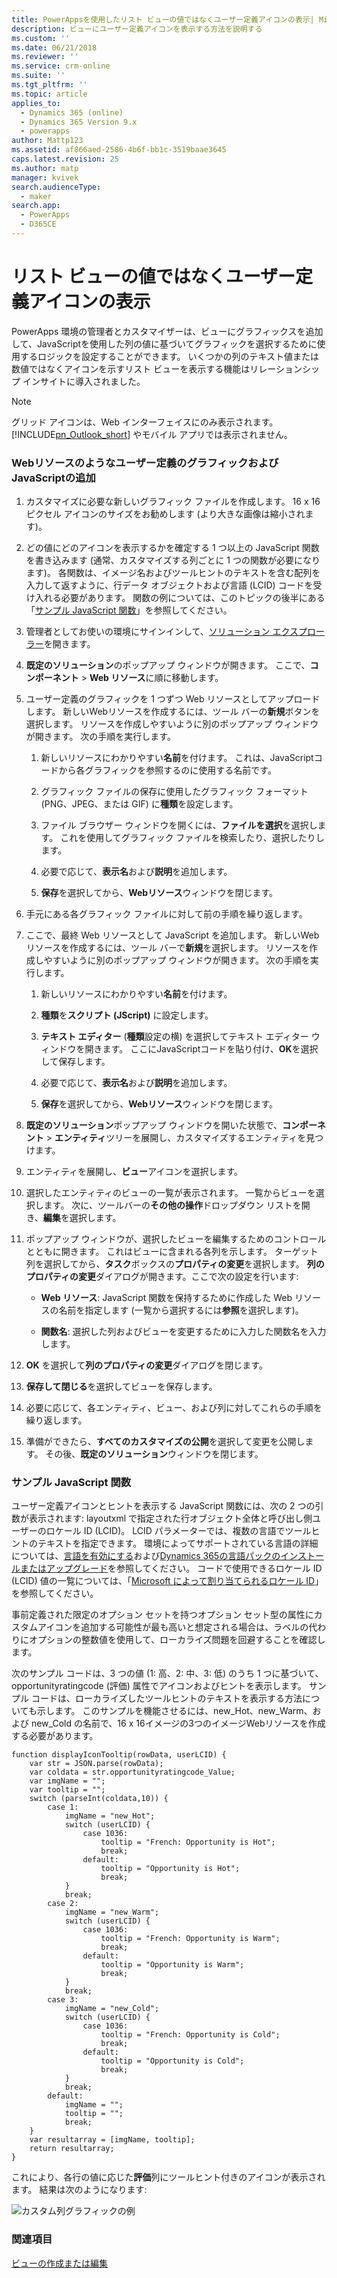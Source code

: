 ```yaml
---
title: PowerAppsを使用したリスト ビューの値ではなくユーザー定義アイコンの表示| MicrosoftDocs
description: ビューにユーザー定義アイコンを表示する方法を説明する
ms.custom: ''
ms.date: 06/21/2018
ms.reviewer: ''
ms.service: crm-online
ms.suite: ''
ms.tgt_pltfrm: ''
ms.topic: article
applies_to:
  - Dynamics 365 (online)
  - Dynamics 365 Version 9.x
  - powerapps
author: Mattp123
ms.assetid: af866aed-2586-4b6f-bb1c-3519baae3645
caps.latest.revision: 25
ms.author: matp
manager: kvivek
search.audienceType:
  - maker
search.app:
  - PowerApps
  - D365CE
---
```

# <a name="display-custom-icons-instead-of-values-in-list-views"></a>リスト ビューの値ではなくユーザー定義アイコンの表示

<a name="GridIcons"></a>   

 PowerApps 環境の管理者とカスタマイザーは、ビューにグラフィックスを追加して、JavaScriptを使用した列の値に基づいてグラフィックを選択するために使用するロジックを設定することができます。 いくつかの列のテキスト値または数値ではなくアイコンを示すリスト ビューを表示する機能はリレーションシップ インサイトに導入されました。 
  
> [!NOTE]
>  グリッド アイコンは、Web インターフェイスにのみ表示されます。 [!INCLUDE[pn_Outlook_short](../../includes/pn-outlook-short.md)] やモバイル アプリでは表示されません。  
  
### <a name="add-custom-graphics-and-javascript-as-web-resources"></a>Webリソースのようなユーザー定義のグラフィックおよびJavaScriptの追加  
  
1.  カスタマイズに必要な新しいグラフィック ファイルを作成します。 16 x 16 ピクセル アイコンのサイズをお勧めします (より大きな画像は縮小されます)。  
  
2.  どの値にどのアイコンを表示するかを確定する 1 つ以上の JavaScript 関数を書き込みます (通常、カスタマイズする列ごとに 1 つの関数が必要になります)。 各関数は、イメージ名およびツールヒントのテキストを含む配列を入力して返すように、行データ オブジェクトおよび言語 (LCID) コードを受け入れる必要があります。 関数の例については、このトピックの後半にある「[サンプル JavaScript 関数](#SampleJavascript)」を参照してください。  
  
3.  管理者としてお使いの環境にサインインして、[ソリューション エクスプローラー](../model-driven-apps/advanced-navigation.md#solution-explorer)を開きます。  
  
4.  **既定のソリューション**のポップアップ ウィンドウが開きます。 ここで、**コンポーネント** > **Web リソース**に順に移動します。  
  
5.  ユーザー定義のグラフィックを 1 つずつ Web リソースとしてアップロードします。 新しいWebリソースを作成するには、ツール バーの**新規**ボタンを選択します。 リソースを作成しやすいように別のポップアップ ウィンドウが開きます。 次の手順を実行します。  
  
    1.  新しいリソースにわかりやすい**名前**を付けます。 これは、JavaScriptコードから各グラフィックを参照するのに使用する名前です。  
  
    2.  グラフィック ファイルの保存に使用したグラフィック フォーマット (PNG、JPEG、または GIF) に**種類**を設定します。  
  
    3.  ファイル ブラウザー ウィンドウを開くには、**ファイルを選択**を選択します。 これを使用してグラフィック ファイルを検索したり、選択したりします。  
  
    4.  必要で応じて、**表示名**および**説明**を追加します。  
  
    5.  **保存**を選択してから、**Webリソース**ウィンドウを閉じます。  
  
6.  手元にある各グラフィック ファイルに対して前の手順を繰り返します。  
  
7.  ここで、最終 Web リソースとして JavaScript を追加します。 新しいWebリソースを作成するには、ツール バーで**新規**を選択します。 リソースを作成しやすいように別のポップアップ ウィンドウが開きます。 次の手順を実行します。  
  
    1.  新しいリソースにわかりやすい**名前**を付けます。  
  
    2.  **種類**を**スクリプト (JScript)** に設定します。  
  
    3.  **テキスト エディター** (**種類**設定の横) を選択してテキスト エディター ウィンドウを開きます。 ここにJavaScriptコードを貼り付け、**OK**を選択して保存します。  
  
    4.  必要で応じて、**表示名**および**説明**を追加します。  
  
    5.  **保存**を選択してから、**Webリソース**ウィンドウを閉じます。  
  
8.  **既定のソリューション**ポップアップ ウィンドウを開いた状態で、**コンポーネント** > **エンティティ**ツリーを展開し、カスタマイズするエンティティを見つけます。  
  
9. エンティティを展開し、**ビュー**アイコンを選択します。  
  
10. 選択したエンティティのビューの一覧が表示されます。 一覧からビューを選択します。 次に、ツールバーの**その他の操作**ドロップダウン リストを開き、**編集**を選択します。  
  
11. ポップアップ ウィンドウが、選択したビューを編集するためのコントロールとともに開きます。 これはビューに含まれる各列を示します。 ターゲット列を選択してから、**タスク**ボックスの**プロパティの変更**を選択します。 **列のプロパティの変更**ダイアログが開きます。ここで次の設定を行います:  
  
    - **Web リソース**: JavaScript 関数を保持するために作成した Web リソースの名前を指定します (一覧から選択するには**参照**を選択します)。  
  
    - **関数名**: 選択した列およびビューを変更するために入力した関数名を入力します。  
  
12. **OK** を選択して**列のプロパティの変更**ダイアログを閉じます。  
  
13. **保存して閉じる**を選択してビューを保存します。  
  
14. 必要に応じて、各エンティティ、ビュー、および列に対してこれらの手順を繰り返します。  
  
15. 準備ができたら、**すべてのカスタマイズの公開**を選択して変更を公開します。 その後、**既定のソリューション**ウィンドウを閉じます。  
  
<a name="SampleJavascript"></a>   

### <a name="sample-javascript-function"></a>サンプル JavaScript 関数  
 ユーザー定義アイコンとヒントを表示する JavaScript 関数には、次の 2 つの引数が表示されます: layoutxml で指定された行オブジェクト全体と呼び出し側ユーザーのロケール ID (LCID)。 LCID パラメーターでは、複数の言語でツールヒントのテキストを指定できます。 環境によってサポートされている言語の詳細については、[言語を有効にする](https://docs.microsoft.com/dynamics365/customer-engagement/admin/enable-languages)および[Dynamics 365の言語パックのインストールまたはアップグレード](https://technet.microsoft.com/library/hh699674.aspx)を参照してください。 コードで使用できるロケール ID (LCID) 値の一覧については、「[Microsoft によって割り当てられるロケール ID](https://go.microsoft.com/fwlink/?linkid=829588)」を参照してください。

  
 事前定義された限定のオプション セットを持つオプション セット型の属性にカスタムアイコンを追加する可能性が最も高いと想定される場合は、ラベルの代わりにオプションの整数値を使用して、ローカライズ問題を回避することを確認します。  
  
 次のサンプル コードは、3 つの値 (1: 高、2: 中、3: 低) のうち 1 つに基づいて、opportunityratingcode (評価) 属性でアイコンおよびヒントを表示します。 サンプル コードは、ローカライズしたツールヒントのテキストを表示する方法についても示します。 このサンプルを機能させるには、new_Hot、new_Warm、および new_Cold の名前で、16 x 16イメージの3つのイメージWebリソースを作成する必要があります。  
  
```  
function displayIconTooltip(rowData, userLCID) {      
    var str = JSON.parse(rowData);  
    var coldata = str.opportunityratingcode_Value;  
    var imgName = "";  
    var tooltip = "";  
    switch (parseInt(coldata,10)) { 
        case 1:  
            imgName = "new_Hot";  
            switch (userLCID) {  
                case 1036:  
                    tooltip = "French: Opportunity is Hot";  
                    break;  
                default:  
                    tooltip = "Opportunity is Hot";  
                    break;  
            }  
            break;  
        case 2:  
            imgName = "new_Warm";  
            switch (userLCID) {  
                case 1036:  
                    tooltip = "French: Opportunity is Warm";  
                    break;  
                default:  
                    tooltip = "Opportunity is Warm";  
                    break;  
            }  
            break;  
        case 3:  
            imgName = "new_Cold";  
            switch (userLCID) {  
                case 1036:  
                    tooltip = "French: Opportunity is Cold";  
                    break;  
                default:  
                    tooltip = "Opportunity is Cold";  
                    break;  
            }  
            break;  
        default:  
            imgName = "";  
            tooltip = "";  
            break;  
    }  
    var resultarray = [imgName, tooltip];  
    return resultarray;  
}  
```  
  
 これにより、各行の値に応じた**評価**列にツールヒント付きのアイコンが表示されます。 結果は次のようになります:  
  
 ![カスタム列グラフィックの例](media/custom-column-graphics-example.png "カスタム列グラフィックの例")  
 
 ### <a name="see-also"></a>関連項目
 [ビューの作成または編集](../model-driven-apps/create-edit-views.md)
